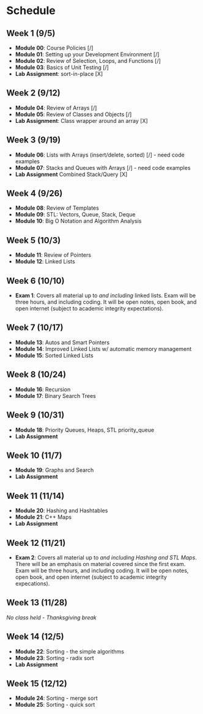

# Schedule

## Week 1 (9/5)
- **Module 00**:  Course Policies                               [/]
- **Module 01**:  Setting up your Development Environment       [/]
- **Module 02**:  Review of Selection, Loops, and Functions     [/]
- **Module 03**:  Basics of Unit Testing                        [/]
- **Lab Assignment**:  sort-in-place                            [X]

## Week 2 (9/12)
- **Module 04**:  Review of Arrays                              [/]
- **Module 05**:  Review of Classes and Objects                 [/]
- **Lab Assignment**:  Class wrapper around an array            [X]

## Week 3 (9/19)
- **Module 06**:  Lists with Arrays (insert/delete, sorted)     [/] - need code examples
- **Module 07**:  Stacks and Queues with Arrays                 [/] - need code examples
- **Lab Assignment**  Combined Stack/Query                      [X]

## Week 4 (9/26)
- **Module 08**:  Review of Templates
- **Module 09**:  STL:  Vectors, Queue, Stack, Deque
- **Module 10**:  Big O Notation and Algorithm Analysis

## Week 5 (10/3)
- **Module 11**:  Review of Pointers
- **Module 12**:  Linked Lists

## Week 6 (10/10)
- **Exam 1**:  Covers all material up to *and including* linked lists.  Exam will be three hours, and including coding.  It will be open notes, open book, and open internet (subject to academic integrity expectations).

## Week 7 (10/17)
- **Module 13**:  Autos and Smart Pointers
- **Module 14**:  Improved Linked Lists w/ automatic memory management
- **Module 15**:  Sorted Linked Lists

## Week 8 (10/24)
- **Module 16**:  Recursion
- **Module 17**:  Binary Search Trees

## Week 9 (10/31)
- **Module 18**:  Priority Queues, Heaps, STL priority_queue
- **Lab Assignment**

## Week 10 (11/7)
- **Module 19**:  Graphs and Search
- **Lab Assignment**

## Week 11 (11/14)
- **Module 20**:  Hashing and Hashtables
- **Module 21**:  C++ Maps
- **Lab Assignment**

## Week 12 (11/21)
- **Exam 2**:  Covers all material up to *and including Hashing and STL Maps*.  There will be an emphasis on material covered since the first exam.  Exam will be three hours, and including coding.  It will be open notes, open book, and open internet (subject to academic integrity expecations).

## Week 13 (11/28)
*No class held - Thanksgiving break*

## Week 14 (12/5)
- **Module 22**:  Sorting - the simple algorithms
- **Module 23**:  Sorting - radix sort
- **Lab Assignment**

## Week 15 (12/12)
- **Module 24**:  Sorting - merge sort
- **Module 25**:  Sorting - quick sort